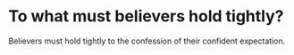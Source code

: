 # To what must believers hold tightly?

Believers must hold tightly to the confession of their confident expectation.
